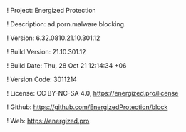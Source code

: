 ! Project: Energized Protection

! Description: ad.porn.malware blocking.

! Version: 6.32.0810.21.10.301.12

! Build Version: 21.10.301.12

! Build Date: Thu, 28 Oct 21 12:14:34 +06

! Version Code: 3011214

! License: CC BY-NC-SA 4.0, https://energized.pro/license

! Github: https://github.com/EnergizedProtection/block

! Web: https://energized.pro
